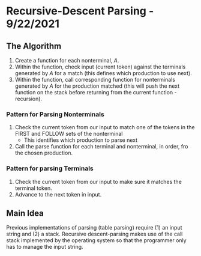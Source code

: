 # Recursive-Descent Parsing - 9/22/2021
## The Algorithm
1. Create a function for each nonterminal, $A$.
2. Within the function, check input (current token) against the terminals generated by $A$ for a match (this defines which production to use next).
3. Within the function, call corresponding function for nonterminals generated by $A$ for the production matched (this will push the next function on the stack before returning from the current function - recursion).

### Pattern for Parsing Nonterminals
1. Check the current token from our input to match one of the tokens in the FIRST and FOLLOW sets of the nonterminal
	* This identifies which production to parse next
2. Call the parse function for each terminal and nonterminal, in order, fro the chosen production.

### Pattern for parsing Terminals
1. Check the current token from our input to make sure it matches the terminal token.
2. Advance to the next token in input.


## Main Idea
Previous implementations of parsing (table parsing) require (1) an input string and (2) a stack. Recursive descent-parsing makes use of the call stack implemented by the operating system so that the programmer only has to manage the input string.
